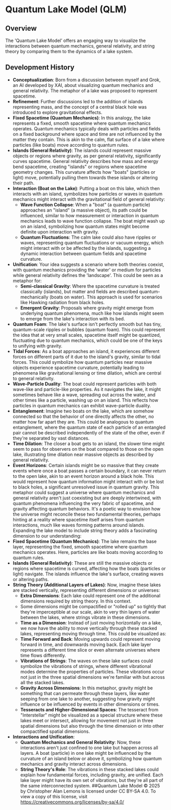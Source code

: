 # Quantum Lake Model (QLM)
## Overview
The 'Quantum Lake Model’ offers an engaging way to visualize the interactions between quantum mechanics, general relativity, and string theory by comparing them to the dynamics of a lake system.
## Development History
- **Conceptualization**: Born from a discussion between myself and Grok, an AI developed by XAI, about visualizing quantum mechanics and general relativity. The metaphor of a lake was proposed to represent spacetime. 
- **Refinement**: Further discussions led to the addition of islands representing mass, and the concept of a central black hole was introduced to explore gravitational effects.
- **Fixed Spacetime (Quantum Mechanics)**: In this analogy, the lake represents a fixed, smooth spacetime where quantum mechanics operates. Quantum mechanics typically deals with particles and fields on a fixed background where space and time are not influenced by the matter they contain. This is akin to the calm, flat surface of a lake where particles (like boats) move according to quantum rules.
- **Islands (General Relativity)**: The islands could represent massive objects or regions where gravity, as per general relativity, significantly curves spacetime. General relativity describes how mass and energy bend spacetime, creating "islands" or regions where spacetime geometry changes. This curvature affects how "boats" (particles or light) move, potentially pulling them towards these islands or altering their path.
- **Interaction (Boat on the Lake)**: Putting a boat on this lake, which then interacts with an island, symbolizes how particles or waves in quantum mechanics might interact with the gravitational field of general relativity:
  - **Wave Function Collapse**: When a "boat" (a quantum particle) approaches an "island" (a massive object), its path could be influenced, similar to how measurement or interaction in quantum mechanics leads to wave function collapse. The boat might wash up on an island, symbolizing how quantum states might become definite upon interaction with gravity.
  - **Quantum Fluctuations**: The calm lake could also have ripples or waves, representing quantum fluctuations or vacuum energy, which might interact with or be affected by the islands, suggesting a dynamic interaction between quantum fields and spacetime curvature.
- **Unification**: Your idea suggests a scenario where both theories coexist, with quantum mechanics providing the 'water' or medium for particles while general relativity defines the 'landscape'. This could be seen as a metaphor for:
  - **Semi-classical Gravity**: Where the spacetime curvature is treated classically (islands), but matter and fields are described quantum-mechanically (boats on water). This approach is used for scenarios like Hawking radiation from black holes.
  - **Emergent Gravity**: Proposals where gravity might emerge from underlying quantum phenomena, much like how islands might seem to emerge from the lake's interaction with its bed.
- **Quantum Foam**: The lake's surface isn't perfectly smooth but has tiny, quantum-scale ripples or bubbles (quantum foam). This could represent the idea that at very small scales, spacetime itself might be quantized, fluctuating due to quantum mechanics, which could be one of the keys to unifying with gravity.
- **Tidal Forces**: As a boat approaches an island, it experiences different forces on different parts of it due to the island's gravity, similar to tidal forces. This could symbolize how quantum particles near massive objects experience spacetime curvature, potentially leading to phenomena like gravitational lensing or time dilation, which are central to general relativity.
- **Wave-Particle Duality**: The boat could represent particles with both wave-like and particle-like properties. As it navigates the lake, it might sometimes behave like a wave, spreading out across the water, and other times like a particle, washing up on an island. This reflects how particles in quantum mechanics can exhibit wave-particle duality.
- **Entanglement**: Imagine two boats on the lake, which are somehow connected so that the behavior of one directly affects the other, no matter how far apart they are. This could be analogous to quantum entanglement, where the quantum state of each particle of an entangled pair cannot be described independently of the state of the other, even if they're separated by vast distances.
- **Time Dilation**: The closer a boat gets to an island, the slower time might seem to pass for observers on the boat compared to those on the open lake, illustrating time dilation near massive objects as described by general relativity.
- **Event Horizons**: Certain islands might be so massive that they create events where once a boat passes a certain boundary, it can never return to the open lake, akin to an event horizon around a black hole. This would represent how quantum information might interact with or be lost to black holes, a significant unresolved issue in quantum gravity.
This metaphor could suggest a universe where quantum mechanics and general relativity aren't just coexisting but are deeply intertwined, with quantum phenomena influencing the very fabric of spacetime, and gravity affecting quantum behaviors. It's a poetic way to envision how the universe might reconcile these two fundamental theories, perhaps hinting at a reality where spacetime itself arises from quantum interactions, much like waves forming patterns around islands.
Expanding the lake model to include string theory adds a fascinating dimension to our understanding:
- **Fixed Spacetime (Quantum Mechanics)**: The lake remains the base layer, representing the fixed, smooth spacetime where quantum mechanics operates. Here, particles are like boats moving according to quantum rules.
- **Islands (General Relativity)**: These are still the massive objects or regions where spacetime is curved, affecting how the boats (particles or light) navigate. The islands influence the lake's surface, creating waves or altering paths.
- **String Theory (Additional Layers of Lakes)**: Now, imagine these lakes are stacked vertically, representing different dimensions or universes:
  - **Extra Dimensions**: Each lake could represent one of the additional dimensions required by string theory. In this context. 
  - Some dimensions might be compactified or "rolled up" so tightly that they're imperceptible at our scale, akin to very thin layers of water between the lakes, where strings vibrate in these dimensions.
  - **Time as a Dimension**: Instead of just moving horizontally on a lake, we now have the ability to move vertically through these stacked lakes, representing moving through time. This could be visualized as:
  - **Time Forward and Back**: Moving upwards could represent moving forward in time, and downwards moving back. Each lake layer represents a different time slice or even alternate universes where time flows differently.
  - **Vibrations of Strings**: The waves on these lake surfaces could symbolize the vibrations of strings, where different vibrational modes determine the properties of particles. These vibrations occur not just in the three spatial dimensions we're familiar with but across all the stacked lakes.
  - **Gravity Across Dimensions**: In this metaphor, gravity might be something that can permeate through these layers, like water seeping from one lake to another, suggesting how gravity might influence or be influenced by events in other dimensions or times.
  - **Tesseracts and Higher-Dimensional Spaces**: The tesseract from "Interstellar" might be visualized as a special structure where these lakes meet or intersect, allowing for movement not just in three spatial dimensions but also through the time dimension or into other compactified spatial dimensions.
- **Interactions and Unification**:
  - **Quantum Mechanics and General Relativity**: Now, these interactions aren't just confined to one lake but happen across all layers. A boat (particle) in one lake might be influenced by the curvature of an island below or above it, symbolizing how quantum mechanics and gravity interact across dimensions.
  - **String Theory's Role**: The vibrations in these stacked lakes could explain how fundamental forces, including gravity, are unified. Each lake layer might have its own set of vibrations, but they're all part of the same interconnected system.
##Quantum Lake Model © 2025 by Christopher Alan Lemons is licensed under CC BY-SA 4.0. To view a copy of this license, visit https://creativecommons.org/licenses/by-sa/4.0/
